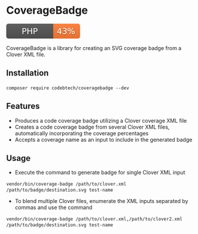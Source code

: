 # CoverageBadge

![](./badges/php.svg)

CoverageBadge is a library for creating an SVG coverage badge from a Clover XML file.

## Installation

`composer require codebtech/coveragebadge --dev`

## Features
- Produces a code coverage badge utilizing a Clover coverage XML file
- Creates a code coverage badge from several Clover XML files, automatically incorporating the coverage percentages
- Accepts a coverage name as an input to include in the generated badge

## Usage
- Execute the command to generate badge for single Clover XML input 
```
vendor/bin/coverage-badge /path/to/clover.xml /path/to/badge/destination.svg test-name
```
- To blend multiple Clover files, enumerate the XML inputs separated by commas and use the command 
```
vendor/bin/coverage-badge /path/to/clover.xml,/path/to/clover2.xml /path/to/badge/destination.svg test-name
```